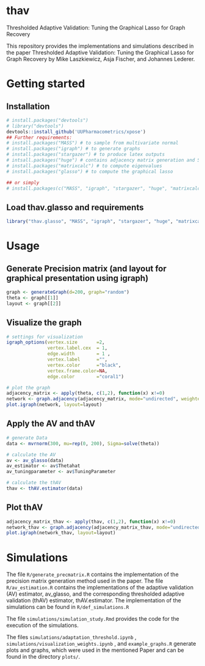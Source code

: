 # thav
Thresholded Adaptive Validation: Tuning the Graphical Lasso for Graph Recovery

This repository provides the implementations and simulations described in the paper Thresholded Adaptive Validation: Tuning the Graphical Lasso for Graph Recovery by Mike Laszkiewicz, Asja Fischer, and Johannes Lederer.

# Getting started

## Installation 
```R
# install.packages("devtools")
# library("devtools")
devtools::install_github('UUPharmacometrics/xpose')
## Further requirements:
# install.packages("MASS") # to sample from multivariate normal
# install.packages("igraph") # to generate graphs
# install.packages("stargazer") # to produce latex outputs
# intsall.packages("huge") # contains adjacency matrix generation and StARS + RIC estimation
# install.packages("matrixcalc") # to compute eigenvalues
# install.packages("glasso") # to compute the graphical lasso

## or simply
# install.packages(c("MASS", "igraph", "stargazer", "huge", "matrixcalc", "glasso"))
```
## Load thav.glasso and requirements
```R
library("thav.glasso", "MASS", "igraph", "stargazer", "huge", "matrixcalc", "glasso")
```

# Usage
## Generate Precision matrix (and layout for graphical presentation using igraph)
```R
graph <- generateGraph(d=200, graph="random")
theta <- graph[[1]]
layout <- graph[[2]]
```

## Visualize the graph
```R
# settings for visualization
igraph_options(vertex.size       =2,
               vertex.label.cex  = 1,
               edge.width        = 1 ,
               vertex.label      ="",
               vertex.color      ="black",
               vertex.frame.color=NA,
               edge.color        ="coral1")

# plot the graph
adjacency_matrix <- apply(theta, c(1,2), function(x) x!=0)
network <- graph.adjacency(adjacency_matrix, mode="undirected", weighted=TRUE, diag=FALSE)
plot.igraph(network, layout=layout)
```

## Apply the AV and thAV
```R
# generate Data
data <- mvrnorm(300, mu=rep(0, 200), Sigma=solve(theta))

# calculate the AV
av <- av_glasso(data)
av_estimator <- av$Thetahat
av_tuningparameter <- av$TuningParameter

# calculate the thAV
thav <- thAV.estimator(data)
```

## Plot thAV
```R
adjacency_matrix_thav <- apply(thav, c(1,2), function(x) x!=0)
network_thav <- graph.adjacency(adjacency_matrix_thav, mode="undirected", weighted=TRUE, diag=FALSE)
plot.igraph(network_thav, layout=layout)
```

# Simulations
The file `R/generate_precmatrix.R` contains the implementation of the precision matrix generation method used in the paper. 
The file `R/av_estimation.R` contains the implementations of the adaptive validation (AV) estimator, av_glasso, and the corresponding thresholded adaptive validation (thAV) estimator, thAV.estimator.
The implementation of the simulations can be found in `R/def_simulations.R`

The file `simulations/simulation_study.Rmd` provides the code for the execution of the simulations. 

The files `simulations/adaptation_threshold.ipynb` , `simulations/visualization_weights.ipynb` , and `example_graphs.R` generate plots and graphs, which were used in the mentioned Paper and can be found in the directory `plots/`.
